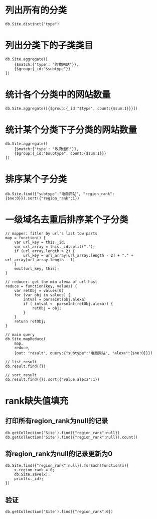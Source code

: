 # 列出所有的分类

    db.Site.distinct("type")

# 列出分类下的子类类目

    db.Site.aggregate([
        {$match:{'type': '购物网站'}},
        {$group:{_id:"$subtype"}}
    ])

# 统计各个分类中的网站数量

    db.Site.aggregate([{$group:{_id:"$type", count:{$sum:1}}}])

# 统计某个分类下子分类的网站数量

    db.Site.aggregate([
        {$match:{'type': '政府组织'}},
        {$group:{_id:"$subtype", count:{$sum:1}}}
    ])

# 排序某个子分类
    db.Site.find({"subtype":"电商网站", "region_rank":{$ne:0}}).sort({"region_rank":1})

# 一级域名去重后排序某个子分类
    // mapper: fitler by url's last tow parts
    map = function() {
        var url_key = this._id;
        var url_array = this._id.split(".");
        if (url_array.length > 2) {
            url_key = url_array[url_array.length - 2] + "." + url_array[url_array.length - 1]
        }
        emit(url_key, this);
    }

    // reducer: get the min alexa of url host
    reduce = function(key, values) {
        var retObj = values[0]
        for (var obj in values) {
            intval = parseInt(obj.alexa)
            if ( intval <  parseInt(retObj.alexa)) {
                retObj = obj;
            }
        }
        return retObj;
    }

    // main query
    db.Site.mapReduce(
        map,
        reduce, 
        {out: "result", query:{"subtype":"电商网站", "alexa":{$ne:0}}})

    // list result
    db.result.find({})

    // sort result
    db.result.find({}).sort({"value.alexa":1})

# rank缺失值填充
## 打印所有region_rank为null的记录

    db.getCollection('Site').find({"region_rank":null})
    db.getCollection('Site').find({"region_rank":null}).count()

## 将region_rank为null的记录更新为0

    db.Site.find({"region_rank":null}).forEach(function(x){
        x.region_rank = 0;
        db.Site.save(x);
        print(x._id);
    })

## 验证

    db.getCollection('Site').find({"region_rank":0})
